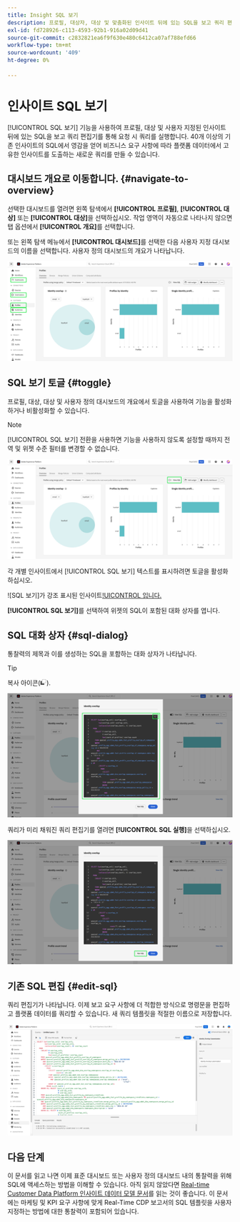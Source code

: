 ```yaml
---
title: Insight SQL 보기
description: 프로필, 대상자, 대상 및 맞춤화된 인사이트 뒤에 있는 SQL을 보고 쿼리 편집기를 통해 요청 시 쿼리를 실행합니다.
exl-id: fd728926-c113-4593-92b1-916a02d09d41
source-git-commit: c2832821ea6f9f630e480c6412ca07af788efd66
workflow-type: tm+mt
source-wordcount: '409'
ht-degree: 0%

---
```


# 인사이트 SQL 보기

[!UICONTROL SQL 보기] 기능을 사용하여 프로필, 대상 및 사용자 지정된 인사이트 뒤에 있는 SQL을 보고 쿼리 편집기를 통해 요청 시 쿼리를 실행합니다. 40개 이상의 기존 인사이트의 SQL에서 영감을 얻어 비즈니스 요구 사항에 따라 플랫폼 데이터에서 고유한 인사이트를 도출하는 새로운 쿼리를 만들 수 있습니다.

## 대시보드 개요로 이동합니다. {#navigate-to-overview}

선택한 대시보드를 열려면 왼쪽 탐색에서 **[!UICONTROL 프로필]**, **[!UICONTROL 대상]** 또는 **[!UICONTROL 대상]**&#x200B;을 선택하십시오. 작업 영역이 자동으로 나타나지 않으면 탭 옵션에서 **[!UICONTROL 개요]**&#x200B;를 선택합니다.

또는 왼쪽 탐색 메뉴에서 **[!UICONTROL 대시보드]**&#x200B;를 선택한 다음 사용자 지정 대시보드의 이름을 선택합니다. 사용자 정의 대시보드의 개요가 나타납니다.

![강조 표시된 [!UICONTROL 프로필], [!UICONTROL 대상], [!UICONTROL 대상] 및 [!UICONTROL 대시보드]의 Experience Platform UI.](./images/view-sql/dashboard-navigation.png)

## SQL 보기 토글 {#toggle}

프로필, 대상, 대상 및 사용자 정의 대시보드의 개요에서 토글을 사용하여 기능을 활성화하거나 비활성화할 수 있습니다.

>[!NOTE]
>
>[!UICONTROL SQL 보기] 전환을 사용하면 기능을 사용하지 않도록 설정할 때까지 전역 및 위젯 수준 필터를 변경할 수 없습니다.

![[!UICONTROL SQL 보기] 토글이 강조 표시되었습니다.](./images/view-sql/view-sql-toggle.png)

각 개별 인사이트에서 [!UICONTROL SQL 보기] 텍스트를 표시하려면 토글을 활성화하십시오.

![SQL 보기]가 강조 표시된 인사이트[!UICONTROL 입니다.](./images/view-sql/insight-view-sql.png)

**[!UICONTROL SQL 보기]**&#x200B;를 선택하여 위젯의 SQL이 포함된 대화 상자를 엽니다.

## SQL 대화 상자 {#sql-dialog}

통찰력의 제목과 이를 생성하는 SQL을 포함하는 대화 상자가 나타납니다.

>[!TIP]
>
>복사 아이콘(![복사 아이콘)을 선택하여 전체 SQL 문을 클립보드에 복사할 수 있습니다.대화 상자의 오른쪽 맨 위에 있는 ](/help/images/icons/copy.png)).

![강조 표시된 SQL 문이 있는 인사이트 대화 상자입니다.](./images/view-sql/sql-dialog.png)

쿼리가 미리 채워진 쿼리 편집기를 열려면 **[!UICONTROL SQL 실행]**&#x200B;을 선택하십시오.

![[!UICONTROL SQL 실행]이 강조 표시된 인사이트 대화 상자.](./images/view-sql/run-sql.png)

## 기존 SQL 편집 {#edit-sql}

쿼리 편집기가 나타납니다. 이제 보고 요구 사항에 더 적합한 방식으로 명령문을 편집하고 플랫폼 데이터를 쿼리할 수 있습니다. 새 쿼리 템플릿을 적절한 이름으로 저장합니다.

![선택한 인사이트 SQL이 미리 채워진 쿼리 편집기.](./images/view-sql/edit-sql.png)

## 다음 단계

이 문서를 읽고 나면 이제 표준 대시보드 또는 사용자 정의 대시보드 내의 통찰력을 위해 SQL에 액세스하는 방법을 이해할 수 있습니다. 아직 읽지 않았다면 [Real-time Customer Data Platform 인사이트 데이터 모델 문서](./data-models/cdp-insights-data-model-b2c.md)를 읽는 것이 좋습니다. 이 문서에는 마케팅 및 KPI 요구 사항에 맞게 Real-Time CDP 보고서의 SQL 템플릿을 사용자 지정하는 방법에 대한 통찰력이 포함되어 있습니다.
